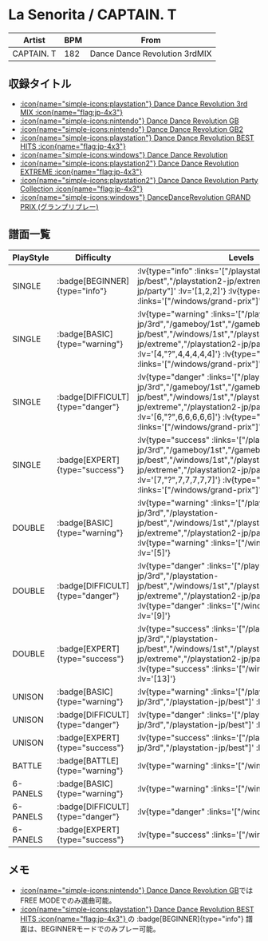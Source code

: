 # La Senorita / CAPTAIN. T

|Artist|BPM|From|
|------|---|----|
|CAPTAIN. T|182|Dance Dance Revolution 3rdMIX|

## 収録タイトル

- [ :icon{name="simple-icons:playstation"} Dance Dance Revolution 3rd MIX :icon{name="flag:jp-4x3"} ](/playstation-jp/3rd)
- [ :icon{name="simple-icons:nintendo"} Dance Dance Revolution GB](/gameboy/1st)
- [ :icon{name="simple-icons:nintendo"} Dance Dance Revolution GB2](/gameboy/gb2)
- [ :icon{name="simple-icons:playstation"} Dance Dance Revolution BEST HITS :icon{name="flag:jp-4x3"} ](/playstation-jp/best)
- [ :icon{name="simple-icons:windows"} Dance Dance Revolution](/windows/1st)
- [ :icon{name="simple-icons:playstation2"} Dance Dance Revolution EXTREME :icon{name="flag:jp-4x3"} ](/playstation2-jp/extreme)
- [ :icon{name="simple-icons:playstation2"} Dance Dance Revolution Party Collection :icon{name="flag:jp-4x3"} ](/playstation2-jp/party)
- [ :icon{name="simple-icons:windows"} DanceDanceRevolution GRAND PRIX (グランプリプレー)](/windows/grand-prix)

## 譜面一覧

|PlayStyle|Difficulty|Levels|Notes|Movie|
|---------|----------|------|-----|-----|
|SINGLE| :badge[BEGINNER]{type="info"} | :lv{type="info" :links='["/playstation-jp/best","/playstation2-jp/extreme","/playstation2-jp/party"]' :lv='[1,2,2]'}  :lv{type="info" :links='["/windows/grand-prix"]' :lv='[4]'} |125/0||
|SINGLE| :badge[BASIC]{type="warning"} | :lv{type="warning" :links='["/playstation-jp/3rd","/gameboy/1st","/gameboy/gb2","/playstation-jp/best","/windows/1st","/playstation2-jp/extreme","/playstation2-jp/party"]' :lv='[4,"?",4,4,4,4,4]'}  :lv{type="warning" :links='["/windows/grand-prix"]' :lv='[6]'} |241/0||
|SINGLE| :badge[DIFFICULT]{type="danger"} | :lv{type="danger" :links='["/playstation-jp/3rd","/gameboy/1st","/gameboy/gb2","/playstation-jp/best","/windows/1st","/playstation2-jp/extreme","/playstation2-jp/party"]' :lv='[6,"?",6,6,6,6,6]'}  :lv{type="danger" :links='["/windows/grand-prix"]' :lv='[8]'} |255/0||
|SINGLE| :badge[EXPERT]{type="success"} | :lv{type="success" :links='["/playstation-jp/3rd","/gameboy/1st","/gameboy/gb2","/playstation-jp/best","/windows/1st","/playstation2-jp/extreme","/playstation2-jp/party"]' :lv='[7,"?",7,7,7,7,7]'}  :lv{type="success" :links='["/windows/grand-prix"]' :lv='[10]'} |294/0||
|DOUBLE| :badge[BASIC]{type="warning"} | :lv{type="warning" :links='["/playstation-jp/3rd","/playstation-jp/best","/windows/1st","/playstation2-jp/extreme","/playstation2-jp/party"]' :lv='[4]'}  :lv{type="warning" :links='["/windows/grand-prix"]' :lv='[5]'} |181/0||
|DOUBLE| :badge[DIFFICULT]{type="danger"} | :lv{type="danger" :links='["/playstation-jp/3rd","/playstation-jp/best","/windows/1st","/playstation2-jp/extreme","/playstation2-jp/party"]' :lv='[6]'}  :lv{type="danger" :links='["/windows/grand-prix"]' :lv='[9]'} |293/0||
|DOUBLE| :badge[EXPERT]{type="success"} | :lv{type="success" :links='["/playstation-jp/3rd","/playstation-jp/best","/windows/1st","/playstation2-jp/extreme","/playstation2-jp/party"]' :lv='[9]'}  :lv{type="success" :links='["/windows/grand-prix"]' :lv='[13]'} |420/0||
|UNISON| :badge[BASIC]{type="warning"} | :lv{type="warning" :links='["/playstation-jp/3rd","/playstation-jp/best"]' :lv='[4]'} |||
|UNISON| :badge[DIFFICULT]{type="danger"} | :lv{type="danger" :links='["/playstation-jp/3rd","/playstation-jp/best"]' :lv='[6]'} |||
|UNISON| :badge[EXPERT]{type="success"} | :lv{type="success" :links='["/playstation-jp/3rd","/playstation-jp/best"]' :lv='[7]'} |||
|BATTLE| :badge[BATTLE]{type="warning"} | :lv{type="warning" :links='["/windows/1st"]' :lv='[5]'} |||
|6-PANELS| :badge[BASIC]{type="warning"} | :lv{type="warning" :links='["/windows/1st"]' :lv='[4]'} |241/0||
|6-PANELS| :badge[DIFFICULT]{type="danger"} | :lv{type="danger" :links='["/windows/1st"]' :lv='[6]'} |255/0||
|6-PANELS| :badge[EXPERT]{type="success"} | :lv{type="success" :links='["/windows/1st"]' :lv='[8]'} |294/0||

## メモ

- [ :icon{name="simple-icons:nintendo"} Dance Dance Revolution GB](/gameboy/1st)ではFREE MODEでのみ選曲可能。
- [ :icon{name="simple-icons:playstation"} Dance Dance Revolution BEST HITS :icon{name="flag:jp-4x3"} ](/playstation-jp/best)の :badge[BEGINNER]{type="info"} 譜面は、BEGINNERモードでのみプレー可能。
